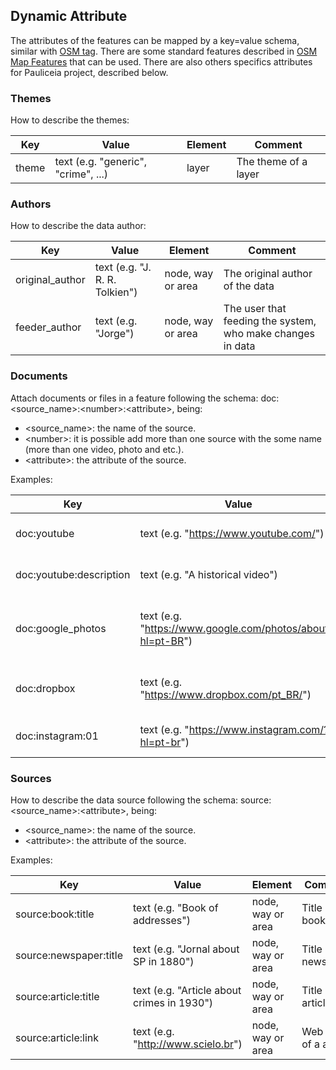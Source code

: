 ## Dynamic Attribute

The attributes of the features can be mapped by a key=value schema, similar with [OSM tag](http://wiki.openstreetmap.org/wiki/Tags).
There are some standard features described in [OSM Map Features](http://wiki.openstreetmap.org/wiki/Map_Features) that can be used.
There are also others specifics attributes for Pauliceia project, described below.


### Themes

How to describe the themes:

| Key                  | Value                               | Element              | Comment                                                      |
| -------------------- | ----------------------------------- | -------------------- | ------------------------------------------------------------ |
| theme                | text (e.g. "generic", "crime", ...) | layer                | The theme of a layer                                         |


### Authors

How to describe the data author:

| Key                            | Value                          | Element              | Comment                                                      |
| ------------------------------ | ------------------------------ | -------------------- | ------------------------------------------------------------ |
| original_author                | text (e.g. "J. R. R. Tolkien") | node, way or area    | The original author of the data                              |
| feeder_author                  | text (e.g. "Jorge")            | node, way or area    | The user that feeding the system, who make changes in data   |


### Documents

Attach documents or files in a feature following the schema: doc:<source_name>:\<number>:\<attribute>, being:
- <source_name>: the name of the source.
- \<number>: it is possible add more than one source with the some name (more than one video, photo and etc.).
- \<attribute>: the attribute of the source.

Examples:

| Key                            | Value                                                             | Element              | Comment                                            |
| ------------------------------ | ----------------------------------------------------------------- | -------------------- | -------------------------------------------------- |
| doc:youtube                    | text (e.g. "https://www.youtube.com/")                            | node, way or area    | Web link for a video                               |
| doc:youtube:description        | text (e.g. "A historical video")                                  | node, way or area    | A textual description of web link                  |
| doc:google_photos              | text (e.g. "https://www.google.com/photos/about/?hl=pt-BR")       | node, way or area    | Web link for a photos or album of photos           |
| doc:dropbox                    | text (e.g. "https://www.dropbox.com/pt_BR/")                      | node, way or area    | Web link for a dropbox repository                  |
| doc:instagram:01               | text (e.g. "https://www.instagram.com/?hl=pt-br")                 | node, way or area    | The first web link for a photo                     |


### Sources

How to describe the data source following the schema: source:<source_name>:\<attribute>, being:
- <source_name>: the name of the source.
- \<attribute>: the attribute of the source.

Examples:

| Key                            | Value                                                        | Element              | Comment                                       |
| ------------------------------ | ------------------------------------------------------------ | -------------------- | --------------------------------------------- |
| source\:book:title             | text (e.g. "Book of addresses")                              | node, way or area    | Title of a book                               |
| source\:newspaper:title        | text (e.g. "Jornal about SP in 1880")                        | node, way or area    | Title of a newspaper                          |
| source:article:title           | text (e.g. "Article about crimes in 1930")                   | node, way or area    | Title of a article                            |
| source:article:link            | text (e.g. "http://www.scielo.br")                           | node, way or area    | Web link of a article                         |
